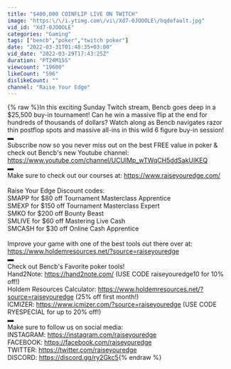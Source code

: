 ```yaml
---
title: "$400,000 COINFLIP LIVE ON TWITCH"
image: "https:\/\/i.ytimg.com\/vi\/Xd7-0JOOOLE\/hqdefault.jpg"
vid_id: "Xd7-0JOOOLE"
categories: "Gaming"
tags: ["bencb","poker","twitch poker"]
date: "2022-03-31T01:48:35+03:00"
vid_date: "2022-03-29T17:43:25Z"
duration: "PT24M15S"
viewcount: "19600"
likeCount: "596"
dislikeCount: ""
channel: "Raise Your Edge"
---
```

{% raw %}In this exciting Sunday Twitch stream, Bencb goes deep in a $25,500 buy-in tournament! Can he win a massive flip at the end for hundreds of thousands of dollars? Watch along as Bencb navigates razor thin postflop spots and massive all-ins in this wild 6 figure buy-in session!<br />▬<br />Subscribe now so you never miss out on the best FREE value in poker &amp; check out Bencb's new Youtube channel: <a rel="nofollow" target="blank" href="https://www.youtube.com/channel/UCUlMp_wTWqCH5ddSakUIKEQ">https://www.youtube.com/channel/UCUlMp_wTWqCH5ddSakUIKEQ</a><br />▬<br />Make sure to check out our courses at: <a rel="nofollow" target="blank" href="https://www.raiseyouredge.com/">https://www.raiseyouredge.com/</a><br /><br />Raise Your Edge Discount codes:<br />SMAPP for $80 off Tournament Masterclass Apprentice<br />SMEXP for $150 off Tournament Masterclass Expert<br />SMKO for $200 off Bounty Beast<br />SMLIVE for $60 off Mastering Live Cash<br />SMCASH for $30 off Online Cash Apprentice<br /><br />Improve your game with one of the best tools out there over at: <a rel="nofollow" target="blank" href="https://www.holdemresources.net/?source=raiseyouredge">https://www.holdemresources.net/?source=raiseyouredge</a><br />▬<br />Check out Bencb's Favorite poker tools!<br />Hand2Note: <a rel="nofollow" target="blank" href="https://hand2note.com/">https://hand2note.com/</a> (USE CODE raiseyouredge10 for 10% off!)<br />Holdem Resources Calculator: <a rel="nofollow" target="blank" href="https://www.holdemresources.net/?source=raiseyouredge">https://www.holdemresources.net/?source=raiseyouredge</a> (25% off first month!)<br />ICMIZER: <a rel="nofollow" target="blank" href="https://www.icmizer.com/?source=raiseyouredge">https://www.icmizer.com/?source=raiseyouredge</a> (USE CODE RYESPECIAL for up to 20% off!)<br />▬<br />Make sure to follow us on social media:<br />INSTAGRAM:             <a rel="nofollow" target="blank" href="https://instagram.com/raiseyouredge">https://instagram.com/raiseyouredge</a><br />FACEBOOK:                <a rel="nofollow" target="blank" href="https://facebook.com/raiseyouredge">https://facebook.com/raiseyouredge</a><br />TWITTER:                   <a rel="nofollow" target="blank" href="https://twitter.com/raiseyouredge">https://twitter.com/raiseyouredge</a><br />DISCORD:                    <a rel="nofollow" target="blank" href="https://discord.gg/ry2Gkc5">https://discord.gg/ry2Gkc5</a>{% endraw %}
